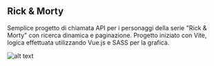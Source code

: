 ## Rick & Morty

Semplice progetto di chiamata API per i personaggi della serie "Rick & Morty"
con ricerca dinamica e paginazione. Progetto iniziato con Vite, logica
effettuata utilizzando Vue.js e SASS per la grafica.

![alt text](<Registrazione 2024-09-26 105611.gif>)
